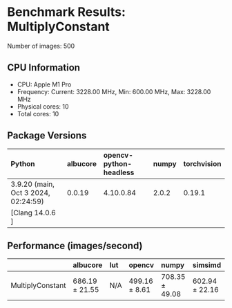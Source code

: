 # Benchmark Results: MultiplyConstant

Number of images: 500

## CPU Information

- CPU: Apple M1 Pro
- Frequency: Current: 3228.00 MHz, Min: 600.00 MHz, Max: 3228.00 MHz
- Physical cores: 10
- Total cores: 10

## Package Versions

| Python                                | albucore   | opencv-python-headless   | numpy   | torchvision   |
|:--------------------------------------|:-----------|:-------------------------|:--------|:--------------|
| 3.9.20 (main, Oct  3 2024, 02:24:59)  | 0.0.19     | 4.10.0.84                | 2.0.2   | 0.19.1        |
| [Clang 14.0.6 ]                       |            |                          |         |               |

## Performance (images/second)

|                  | albucore       | lut   | opencv        | numpy          | simsimd        |
|:-----------------|:---------------|:------|:--------------|:---------------|:---------------|
| MultiplyConstant | 686.19 ± 21.55 | N/A   | 499.16 ± 8.61 | 708.35 ± 49.08 | 602.94 ± 22.16 |
